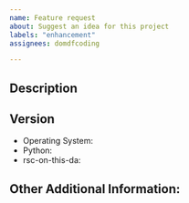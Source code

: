 ```yaml
---
name: Feature request
about: Suggest an idea for this project
labels: "enhancement"
assignees: domdfcoding

---
```


<!-- Have you searched for similar issues? Someone may already be working on the feature you are suggesting. Before submitting this issue, please check the open issues and add a note before logging a new issue.

PLEASE USE THE TEMPLATE BELOW TO PROVIDE INFORMATION ABOUT THE ISSUE.
INSUFFICIENT INFO WILL GET THE ISSUE CLOSED. IT WILL ONLY BE REOPENED AFTER SUFFICIENT INFO IS PROVIDED-->


## Description
<!--Provide a clear and concise description of what the problem is and the improvement you are suggesting-->

<!--Please add screenshots if needed-->


## Version

  * Operating System:
  * Python:
  * rsc-on-this-da:


## Other Additional Information:
<!--Any additional information, related issues, etc.-->
